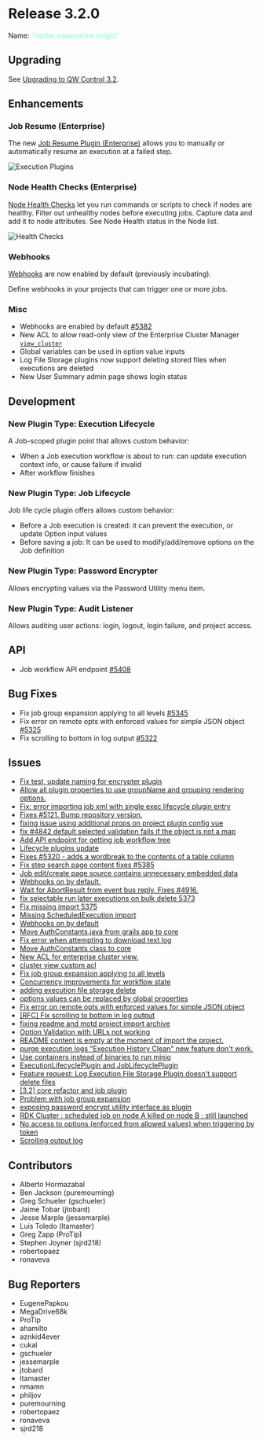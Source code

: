 # Release 3.2.0

Name: <span style="color: aquamarine"><span class="glyphicon glyphicon-knight"></span> "nacho aquamarine knight"</span>

## Upgrading
See [Upgrading to QW Control 3.2](/upgrading/upgrading-to-qwcontrol-3.2.html).

## Enhancements

### Job Resume (Enterprise)

The new [Job Resume Plugin \(Enterprise\)](/manual/execution-lifecycle/job-resume.md) allows you to manually or automatically resume an execution at a failed step.

![Execution Plugins](~@assets/img/figure-job-resume-edit-job-execution-plugins.png)

### Node Health Checks (Enterprise)

[Node Health Checks](/manual/healthchecks.md) let you run commands or scripts to check if nodes are healthy. Filter out unhealthy nodes before executing jobs. Capture data and add it to node attributes. See Node Health status in the Node list.

![Health Checks](~@assets/img/healthchecks-health-status-ui.png)	

### Webhooks

[Webhooks](/manual/12-webhooks.md) are now enabled by default (previously incubating).  

Define webhooks in your projects that can trigger one or more jobs.

### Misc

* Webhooks are enabled by default [#5382](https://github.com/qwcontrol/qwcontrol/pull/5382)
* New ACL to allow read-only view of the Enterprise Cluster Manager [`view_cluster`](/administration/security/authorization.md#application-scope-resources-and-actions)
* Global variables can be used in option value inputs
* Log File Storage plugins now support deleting stored files when executions are deleted
* New User Summary admin page shows login status

## Development

### New Plugin Type: Execution Lifecycle

A Job-scoped plugin point that allows custom behavior:

* When a Job execution workflow is about to run: can update execution context info, or cause failure if invalid
* After workflow finishes
    
### New Plugin Type: Job Lifecycle

Job life cycle plugin offers allows custom behavior:

* Before a Job execution is created: it can prevent the execution, or update Option input values
* Before saving a job: It can be used to modify/add/remove options on the Job definition

### New Plugin Type: Password Encrypter

Allows encrypting values via the Password Utility menu item.

### New Plugin Type: Audit Listener

Allows auditing user actions: login, logout, login failure, and project access.

## API

* Job workflow API endpoint [#5408](https://github.com/qwcontrol/qwcontrol/pull/5408)

## Bug Fixes

* Fix job group expansion applying to all levels [#5345](https://github.com/qwcontrol/qwcontrol/pull/5345)
* Fix error on remote opts with enforced values for simple JSON object [#5325](https://github.com/qwcontrol/qwcontrol/pull/5325)
* Fix scrolling to bottom in log output [#5322](https://github.com/qwcontrol/qwcontrol/pull/5322)

## Issues

* [Fix test, update naming for encrypter plugin](https://github.com/qwcontrol/qwcontrol/pull/5442)
* [Allow all plugin properties to use groupName and grouping rendering options.](https://github.com/qwcontrol/qwcontrol/pull/5441)
* [Fix: error importing job xml with single exec lifecycle plugin entry](https://github.com/qwcontrol/qwcontrol/pull/5434)
* [Fixes #5121. Bump repository version.](https://github.com/qwcontrol/qwcontrol/pull/5426)
* [fixing issue using additional props on project plugin config vue ](https://github.com/qwcontrol/qwcontrol/pull/5419)
* [fix #4842 default selected validation fails if the object is not a map](https://github.com/qwcontrol/qwcontrol/pull/5412)
* [Add API endpoint for getting job workflow tree](https://github.com/qwcontrol/qwcontrol/pull/5408)
* [Lifecycle plugins update](https://github.com/qwcontrol/qwcontrol/pull/5391)
* [Fixes #5320 - adds a wordbreak to the contents of a table column](https://github.com/qwcontrol/qwcontrol/pull/5390)
* [Fix step search page content fixes #5385](https://github.com/qwcontrol/qwcontrol/pull/5386)
* [Job edit/create page source contains unnecessary embedded data](https://github.com/qwcontrol/qwcontrol/issues/5385)
* [Webhooks on by default.](https://github.com/qwcontrol/qwcontrol/pull/5382)
* [Wait for AbortResult from event bus reply. Fixes #4916.](https://github.com/qwcontrol/qwcontrol/pull/5381)
* [fix selectable run later executions on bulk delete 5373](https://github.com/qwcontrol/qwcontrol/pull/5379)
* [Fix missing import 5375](https://github.com/qwcontrol/qwcontrol/pull/5376)
* [Missing ScheduledExecution import](https://github.com/qwcontrol/qwcontrol/issues/5375)
* [Webhooks on by default](https://github.com/qwcontrol/qwcontrol/issues/5369)
* [ Move AuthConstants.java from grails app to core ](https://github.com/qwcontrol/qwcontrol/pull/5362)
* [Fix error when attempting to download text log](https://github.com/qwcontrol/qwcontrol/pull/5360)
* [Move AuthConstants class to core](https://github.com/qwcontrol/qwcontrol/issues/5354)
* [New ACL for enterprise cluster view.](https://github.com/qwcontrol/qwcontrol/pull/5349)
* [cluster view custom acl ](https://github.com/qwcontrol/qwcontrol/issues/5348)
* [Fix job group expansion applying to all levels](https://github.com/qwcontrol/qwcontrol/pull/5345)
* [Concurrency improvements for workflow state](https://github.com/qwcontrol/qwcontrol/pull/5341)
* [adding execution file storage delete](https://github.com/qwcontrol/qwcontrol/pull/5334)
* [options values can be replaced by global properties](https://github.com/qwcontrol/qwcontrol/pull/5333)
* [Fix error on remote opts with enforced values for simple JSON object](https://github.com/qwcontrol/qwcontrol/pull/5325)
* [\[RFC\] Fix scrolling to bottom in log output](https://github.com/qwcontrol/qwcontrol/pull/5322)
* [fixing readme and motd project import archive](https://github.com/qwcontrol/qwcontrol/pull/5319)
* [Option Validation with URLs not working](https://github.com/qwcontrol/qwcontrol/issues/5314)
* [README content is empty at the moment of import the project.](https://github.com/qwcontrol/qwcontrol/issues/5303)
* [purge execution logs "Execution History Clean" new feature don't work.](https://github.com/qwcontrol/qwcontrol/issues/5274)
* [Use containers instead of binaries to run minio](https://github.com/qwcontrol/qwcontrol/pull/5273)
* [ExecutionLifecyclePlugin and JobLifecyclePlugin](https://github.com/qwcontrol/qwcontrol/pull/5212)
* [Feature request: Log Execution File Storage Plugin doesn't support delete files](https://github.com/qwcontrol/qwcontrol/issues/5171)
* [\[3.2\] core refactor and job plugin](https://github.com/qwcontrol/qwcontrol/pull/5142)
* [Problem with job group expansion](https://github.com/qwcontrol/qwcontrol/issues/5119)
* [exposing password encrypt utility interface as plugin](https://github.com/qwcontrol/qwcontrol/pull/5022)
* [RDK Cluster : scheduled job on node A killed on node B : still launched](https://github.com/qwcontrol/qwcontrol/issues/4916)
* [No access to options (enforced from allowed values) when triggering by token](https://github.com/qwcontrol/qwcontrol/issues/4842)
* [Scrolling output log](https://github.com/qwcontrol/qwcontrol/issues/4047)

## Contributors

* Alberto Hormazabal
* Ben Jackson (puremourning)
* Greg Schueler (gschueler)
* Jaime Tobar (jtobard)
* Jesse Marple (jessemarple)
* Luis Toledo (ltamaster)
* Greg Zapp (ProTip)
* Stephen Joyner (sjrd218)
* robertopaez
* ronaveva

## Bug Reporters

* EugenePapkou
* MegaDrive68k
* ProTip
* ahamilto
* aznkid4ever
* cukal
* gschueler
* jessemarple
* jtobard
* ltamaster
* nmamn
* philjov
* puremourning
* robertopaez
* ronaveva
* sjrd218
